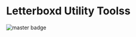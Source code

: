 # Letterboxd Utility Toolss

![master badge](https://img.shields.io/travis/com/naveenpiedy/letterboxd_non_api_tools/master.svg?logo=travis&labelColor=abcdef&color=03cffc&label=Master%20Build&link=https://travis-ci.com/naveenpiedy/letterboxd_non_api_tools&style=for-the-badge)

